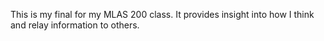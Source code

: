 This is my final for my MLAS 200 class.  It provides insight into how I think and relay information to others.
